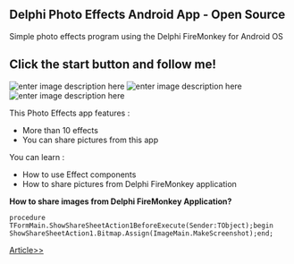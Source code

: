 ## **Delphi Photo Effects Android App - Open Source**

Simple photo effects program using the Delphi FireMonkey for Android OS

## Click the start button and follow me!

![enter image description here](https://i0.wp.com/delphi.uz/wp-content/uploads/2017/02/delphi.uz-learn-delphi-android-development.png?resize=180,300&ssl=1)
![enter image description here](https://i2.wp.com/delphi.uz/wp-content/uploads/2017/02/delphi.uz-learn-delphi-android-development-2.png?resize=180,300&ssl=1)
![enter image description here](https://i1.wp.com/delphi.uz/wp-content/uploads/2017/02/delphi.uz-learn-delphi-android-development-3.png?resize=180,300&ssl=1)

This Photo Effects app features :
-   More than 10 effects
-   You can share pictures from this app

You can learn :
-   How to use Effect components
-   How to share pictures from Delphi FireMonkey application

**How to share images from Delphi FireMonkey Application?**

    procedure TFormMain.ShowShareSheetAction1BeforeExecute(Sender:TObject);begin ShowShareSheetAction1.Bitmap.Assign(ImageMain.MakeScreenshot);end;

[Article>>](https://delphi.uz/2017/02/03/delphi-open-source-codes/delphi-photo-effects-android-app-open-source/)
